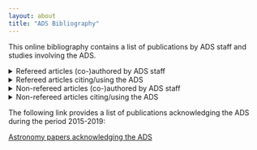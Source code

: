 ```yaml
---
layout: about
title: "ADS Bibliography"
---
```


This online bibliography contains a list of publications by ADS staff and studies involving the ADS.

<details>
<summary>Refereed articles (co-)authored by ADS staff</summary>
<ul>
<li>Frey, K. and A. Accomazzi (2018), [The Unified Astronomy Thesaurus: Semantic Metadata for Astronomy and Astrophysics](https://ui.adsabs.harvard.edu/abs/2018ApJS..236...24F/abstract), ApJS, 236, 24.</li>
<li>Kurtz, M. J. and E. A. Henneken (2017), [Measuring metrics - a 40-year longitudinal cross-validation of citations, downloads, and peer review in astrophysics](https://ui.adsabs.harvard.edu/abs/2017JASIS..68..695K/abstract), Journal of the American Society for Information Science and Technology, 68, 695.</li>
</ul>
</details>

<details>
<summary>Refereed articles citing/using the ADS</summary>
<ul>
<li>Urdampilleta, I., F. Mernier, J. S. Kaastra, A. Simionescu, J. de Plaa, S. Kara, and E. N. Ercan (2019), [Iron abundance distribution in the hot gas of merging galaxy clusters](https://ui.adsabs.harvard.edu/abs/2019A&A...629A..31U/abstract), \aap, 629, A31.</li>
<li>Kerzendorf, W. E. (2019), [Knowledge discovery through text-based similarity searches for astronomy literature](https://ui.adsabs.harvard.edu/abs/2019JApA...40...23K/abstract), Journal of Astrophysics and Astronomy, 40, 23.</li>
<li>Harries, T. J., T. J. Haworth, D. Acreman, A. Ali, and T. Douglas (2019), [The TORUS radiation transfer code](https://ui.adsabs.harvard.edu/abs/2019A&C....27...63H/abstract), Astronomy and Computing, 27, 63.</li>
<li>Barmby, P. (2019), [Astronomical observations: a guide for allied researchers](https://ui.adsabs.harvard.edu/abs/2019OJAp....2E...2B/abstract), The Open Journal of Astrophysics, 2, 2.</li>
<li>Pepper, J., O. D. Krupińska, K. G. Stassun, and D. M. Gelino (2019), [What Does a Successful Postdoctoral Fellowship Publication Record Look Like?](https://ui.adsabs.harvard.edu/abs/2019PASP..131a4501P/abstract), \pasp, 131, 014501.</li>
<li>Jansen, R. A. and R. A. Windhorst (2018), [The James Webb Space Telescope North Ecliptic Pole Time-domain Field. I. Field Selection of a JWST Community Field for Time-domain Studies](https://ui.adsabs.harvard.edu/abs/2018PASP..130l4001J/abstract), \pasp, 130, 124001.</li>
<li>Abt, H. A. (2018), [What Fraction of Papers in Astronomy and Physics Are Not Cited in 40 Years?](https://ui.adsabs.harvard.edu/abs/2018PASP..130g4506A/abstract), \pasp, 130, 074506.</li>
<li>Giordano, F., E. Racero, H. Norman, R. Vallés, B. Merín, D. Baines, M. López-Caniego, B. L. Martí, P. de Teodoro, J. Salgado, M. H. Sarmiento, R. Gutiérrez-Sánchez, R. Prieto, A. Lorca, S. Alberola, I. Valtchanov, G. de Marchi, R. Álvarez, and C. Arviset (2018), [ESASky: A science-driven discovery portal for space-based astronomy missions](https://ui.adsabs.harvard.edu/abs/2018A&C....24...97G/abstract), Astronomy and Computing, 24, 97.</li>
<li>Varga, A. (2018), [Novelty and Foreseeing Research Trends: The Case of Astrophysics and Astronomy](https://ui.adsabs.harvard.edu/abs/2018ApJS..236...21V/abstract), \apjs, 236, 21.</li>
<li>Egeland, R. (2018), [sunstardb: A Database for the Study of Stellar Magnetism and the Solar-stellar Connection](https://ui.adsabs.harvard.edu/abs/2018ApJS..236...19E/abstract), \apjs, 236, 19.</li>
<li>Williams, B. F., K. Olsen, R. Khan, D. Pirone, and K. Rosema (2018), [Reducing and Analyzing the PHAT Survey with the Cloud](https://ui.adsabs.harvard.edu/abs/2018ApJS..236....4W/abstract), \apjs, 236, 4.</li>
<li>Heidorn, P. B., G. R. Stahlman, and J. Steffen (2018), [Astrolabe: Curating, Linking, and Computing Astronomy’s Dark Data](https://ui.adsabs.harvard.edu/abs/2018ApJS..236....3H/abstract), \apjs, 236, 3.</li>
<li>Timmes, F. and L. Golub (2018), [Editorial: Data: Insights and Challenges in a Time of Abundance](https://ui.adsabs.harvard.edu/abs/2018ApJS..236....1T/abstract), \apjs, 236, 1.</li>
<li>Onofrio, R. (2017), [A proposal for a quantitative indicator of original research output](https://ui.adsabs.harvard.edu/abs/2017EL....12050001O/abstract), EPL (Europhysics Letters), 120, 50001.</li>
<li>Smith, G. H. (2017), [A Further Survey of Multiple Authorship in the Astronomical Literature](https://ui.adsabs.harvard.edu/abs/2017PASP..129k4506S/abstract), \pasp, 129, 114506.</li>
<li>Erdt, M., H. H. Aung, A. S. Aw, C. Rapple, and Y.-L. Theng (2017), [Analysing researchers' outreach efforts and the association with publication metrics: A case study of Kudos](https://ui.adsabs.harvard.edu/abs/2017PLoSO..1283217E/abstract), PLoS ONE, 12, e0183217.</li>
<li>Tapiador, D., A. Berihuete, L. M. Sarro, F. Julbe, and E. Huedo (2017), [Enabling data science in the Gaia mission archive: The present-day mass function and age distribution](https://ui.adsabs.harvard.edu/abs/2017A&C....19....1T/abstract), Astronomy and Computing, 19, 1.</li>
<li>Steer, I., B. F. Madore, J. M. Mazzarella, M. Schmitz, H. G. Corwin, B. H. P. Chan, R. Ebert, G. Helou, K. Baker, X. Chen, C. Frayer, J. Jacobson, T. Lo, P. Ogle, O. Pevunova, and S. Terek (2017), [Redshift-independent Distances in the NASA/IPAC Extragalactic Database: Methodology, Content, and Use of NED-D](https://ui.adsabs.harvard.edu/abs/2017AJ....153...37S/abstract), \aj, 153, 37.</li>
<li>Cano, Z., S.-Q. Wang, Z.-G. Dai, and X.-F. Wu (2017), [The Observer's Guide to the Gamma-Ray Burst Supernova Connection](https://ui.adsabs.harvard.edu/abs/2017AdAst2017E...5C/abstract), Advances in Astronomy, 2017, 8929054.</li>
<li>Taddeo, M. (2016), [Data philanthropy and the design of the infraethics for information societies](https://ui.adsabs.harvard.edu/abs/2016RSPTA.37460113T/abstract), Philosophical Transactions of the Royal Society of London Series A, 374, 20160113.</li>
<li>Smith, G. H. (2016), [Trends in Multiple Authorship among Papers in Astronomy](https://ui.adsabs.harvard.edu/abs/2016PASP..128l4502S/abstract), \pasp, 128, 124502.</li>
<li>Chowdhury, G., K. Koya, and P. Philipson (2016), [Measuring the Impact of Research: Lessons from the UK's Research Excellence Framework 2014](https://ui.adsabs.harvard.edu/abs/2016PLoSO..1156978C/abstract), PLoS ONE, 11, e0156978.</li>
<li>Swihart, R. K., M. Sundaram, T. O. Höök, J. A. DeWoody, and K. F. Kellner (2016), [Performance Benchmarks for Scholarly Metrics Associated with Fisheries and Wildlife Faculty](https://ui.adsabs.harvard.edu/abs/2016PLoSO..1155097S/abstract), PLoS ONE, 11, e0155097.</li>
<li>Niyazov, Y., C. Vogel, R. Price, B. Lund, D. Judd, A. Akil, M. Mortonson, J. Schwartzman, and M. Shron (2016), [Open Access Meets Discoverability: Citations to Articles Posted to Academia.edu](https://ui.adsabs.harvard.edu/abs/2016PLoSO..1148257N/abstract), PLoS ONE, 11, e0148257.</li>
<li>Mink, J. D. (2015), [Astronomical data formats: What we have and how we got here](https://ui.adsabs.harvard.edu/abs/2015A&C....12..128M/abstract), Astronomy and Computing, 12, 128.</li>
<li>Burggraf, B., K. Weis, D. J. Bomans, M. Henze, H. Meusinger, O. Sholukhova, A. Zharova, A. Pellerin, and A. Becker (2015), [Var C: Long-term photometric and spectral variability of a luminous blue variable in M 33](https://ui.adsabs.harvard.edu/abs/2015A&A...581A..12B/abstract), \aap, 581, A12.</li>
<li>Sandin, C. (2015), [The influence of diffuse scattered light. II. Observations of galaxy haloes and thick discs and hosts of blue compact galaxies](https://ui.adsabs.harvard.edu/abs/2015A&A...577A.106S/abstract), \aap, 577, A106.</li>
<li>Shlyapnikov, A., N. Bondar', and M. Gorbunov (2015), [Databases of publications and observations as a part of the Crimean Astronomical Virtual Observatory](https://ui.adsabs.harvard.edu/abs/2015BaltA..24..462S/abstract), Baltic Astronomy, 24, 462.</li>
</ul>
</details>

<details>
<summary>Non-refereed articles (co-)authored by ADS staff</summary>
<ul>
<li>Accomazzi, A., M. Kurtz, E. Henneken, C. Grant, D. Thompson, R. Chyla, S. McDonald, S. Blanco-Cuaresma, G. Shapurian, T. Hostetler, M. Templeton, K. Lockhart, and K. Bukovi (2020), [Life after Classic: An Astronomer's Guide to the new ADS](https://ui.adsabs.harvard.edu/abs/2020AAS...23528705A/abstract), American Astronomical Society Meeting Abstracts, 52, 287.05.</li>
<li>van de Sandt, S., L. Holm Nielsen, A. Ioannidis, A. Muench, E. Henneken, A. Accomazzi, C. Bigarella, J. Benito Gonzalez Lopez, and S. Dallmeier-Tiessen (2019), [Practice meets Principle: Tracking Software and Data Citations to Zenodo DOIs](https://ui.adsabs.harvard.edu/abs/2019arXiv191100295V/abstract), arXiv e-prints, arXiv:1911.00295.</li>
<li>Blanco-Cuaresma, S., A. Accomazzi, M. J. Kurtz, E. A. Henneken, C. S. Grant, D. M. Thompson, R. Chyla, S. McDonald, G. Shapurian, T. W. Hostetler, M. R. Templeton, K. E. Lockhart, K. Bukovi, and N. Rapport (2019), [Fundamentals of Effective Cloud Management for the New NASA Astrophysics Data System](https://ui.adsabs.harvard.edu/abs/2019ASPC..523..353B/abstract), Astronomical Data Analysis Software and Systems XXVII, 523, 353.</li>
<li>Rebull, L., V. Desai, H. Teplitz, S. Groom, R. Akeson, G. B. Berriman, G. Helou, D. Imel, J. Mazzarella, A. Accomazzi, T. McGlynn, A. Smale, and R. White (2019), [NASA's Long-Term Astrophysics Data Archives](https://ui.adsabs.harvard.edu/abs/2019ASPC..521...36R/abstract), Astronomical Data Analysis Software and Systems XXVI, 521, 36.</li>
<li>Accomazzi, A., M. Kurtz, and E. Henneken (2019), [ADS Support for Planetary Science Research](https://ui.adsabs.harvard.edu/abs/2019EPSC...13.1911A/abstract), EPSC-DPS Joint Meeting 2019, 2019, EPSC-DPS2019-1911.</li>
<li>Fabbiano, G., M. Elvis, A. Accomazzi, G. B. Berriman, N. Brickhouse, S. Bose, D. Carrera, I. Chilingarian, F. Civano, B. Czerny, R. D'Abrusco, J. Drake, R. Emami-Meibody, J. R. Farah, G. G. Fazio, E. Feigelson, F. Fornasini, J. Gallagher, J. Grindlay, L. Hernquist, M. Karovska, D.-W. Kim, G. M. Lacy, J. Lazio, W. P. Maksym, R. Martinez Galarza, J. Mazzarella, D. Sanders, N. Scoville, I. Shapiro, A. Siemiginowska, A. Smith, H. Smith, A. Szentgyorgyi, S. Tacchella, A. Thakar, V. Tolls, B. Wilkes, D. Wilner, P. Willner, and S. J. Wolk (2019), [Increasing the Discovery Space in Astrophysics: The Exploration Question for Compact Objects](https://ui.adsabs.harvard.edu/abs/2019BAAS...51c..89F/abstract), \baas, 51, 89.</li>
<li>Fabbiano, G., M. Elvis, A. Accomazzi, G. B. Berriman, N. Brickhouse, S. Bose, D. Carrera, I. Chilingarian, F. Civano, B. Czerny, R. D'Abrusco, J. Drake, R. Emami-Meibody, J. R. Farah, G. G. Fazio, E. Feigelson, F. Fornasini, J. Gallagher, J. Grindlay, L. Hernquist, M. Karovska, D.-W. Kim, G. M. Lacy, J. Lazio, W. P. Maksym, R. Martinez Galarza, J. Mazzarella, D. Sanders, N. Scoville, I. Shapiro, A. Siemiginowska, A. Smith, H. Smith, A. Szentgyorgyi, S. Tacchella, A. Thakar, V. Tolls, B. Wilkes, D. Wilner, P. Willner, and S. J. Wolk (2019), [Increasing the Discovery Space in Astrophysics: The Exploration Question for Cosmology](https://ui.adsabs.harvard.edu/abs/2019BAAS...51c..88F/abstract), \baas, 51, 88.</li>
<li>Fabbiano, G., M. Elvis, A. Accomazzi, G. B. Berriman, N. Brickhouse, S. Bose, D. Carrera, I. Chilingarian, F. Civano, B. Czerny, R. D'Abrusco, J. Drake, R. Emami-Meibody, J. R. Farah, G. G. Fazio, E. Feigelson, F. Fornasini, J. Gallagher, J. Grindlay, L. Hernquist, M. Karovska, D.-W. Kim, G. M. Lacy, J. Lazio, W. P. Maksym, R. Martinez Galarza, J. Mazzarella, D. Sanders, N. Scoville, I. Shapiro, A. Siemiginowska, A. Smith, H. Smith, A. Szentgyorgyi, S. Tacchella, A. Thakar, V. Tolls, B. Wilkes, D. Wilner, P. Willner, and S. J. Wolk (2019), [Increasing the Discovery Space in Astrophysics: The Exploration Question for Galaxy Evolution](https://ui.adsabs.harvard.edu/abs/2019BAAS...51c..87F/abstract), \baas, 51, 87.</li>
<li>Fabbiano, G., M. Elvis, A. Accomazzi, G. B. Berriman, N. Brickhouse, S. Bose, D. Carrera, I. Chilingarian, F. Civano, B. Czerny, R. D'Abrusco, J. Drake, R. Emami-Meibody, J. R. Farah, G. G. Fazio, E. Feigelson, F. Fornasini, J. Gallagher, J. Grindlay, L. Hernquist, M. Karovska, D.-W. Kim, G. M. Lacy, J. Lazio, W. P. Maksym, R. Martinez Galarza, J. Mazzarella, D. Sanders, N. Scoville, I. Shapiro, A. Siemiginowska, A. Smith, H. Smith, A. Szentgyorgyi, S. Tacchella, A. Thakar, V. Tolls, B. Wilkes, D. Wilner, P. Willner, and S. J. Wolk (2019), [Increasing the Discovery Space in Astrophysics: The Exploration Question for Planetary Systems](https://ui.adsabs.harvard.edu/abs/2019BAAS...51c..86F/abstract), \baas, 51, 86.</li>
<li>Fabbiano, G., M. Elvis, A. Accomazzi, G. B. Berriman, N. Brickhouse, S. Bose, D. Carrera, I. Chilingarian, F. Civano, B. Czerny, R. D'Abrusco, J. Drake, R. Emami-Meibody, J. R. Farah, G. G. Fazio, E. Feigelson, F. Fornasini, J. Gallagher, J. Grindlay, L. Hernquist, M. Karovska, D.-W. Kim, G. M. Lacy, J. Lazio, W. P. Maksym, R. Martinez Galarza, J. Mazzarella, D. Sanders, N. Scoville, I. Shapiro, A. Siemiginowska, A. Smith, H. Smith, A. Szentgyorgyi, S. Tacchella, A. Thakar, V. Tolls, B. Wilkes, D. Wilner, P. Willner, S. J. Wolk, and J.-H. Zhao (2019), [Increasing the Discovery Space in Astrophysics: The Exploration Question for Stars and Stellar Evolution](https://ui.adsabs.harvard.edu/abs/2019BAAS...51c..85F/abstract), \baas, 51, 85.</li>
<li>Fabbiano, G., M. Elvis, A. Accomazzi, G. B. Berriman, N. Brickhouse, S. Bose, D. Carrera, I. Chilingarian, F. Civano, B. Czerny, R. D'Abrusco, J. Drake, R. Emami-Meibody, J. R. Farah, G. G. Fazio, E. Feigelson, F. Fornasini, J. Gallagher, J. Grindlay, L. Hernquist, M. Karovska, D.-W. Kim, G. M. Lacy, J. Lazio, W. P. Maksym, R. Martinez Galarza, J. Mazzarella, D. Sanders, N. Scoville, I. Shapiro, A. Siemiginowska, A. Smith, H. Smith, A. Szentgyorgyi, S. Tacchella, A. Thakar, V. Tolls, B. Wilkes, D. Wilner, P. Willner, S. J. Wolk, and J.-H. Zhao (2019), [Increasing the Discovery Space in Astrophysics: The Exploration Question for Resolved Stellar Populations](https://ui.adsabs.harvard.edu/abs/2019BAAS...51c..84F/abstract), \baas, 51, 84.</li>
<li>Kurtz, M. and A. Accomazzi (2019), [From Dark Energy to Exolife: Improving the Digital Information Infrastructure for Astrophysics](https://ui.adsabs.harvard.edu/abs/2019BAAS...51c..17K/abstract), \baas, 51, 17.</li>
<li>Katz, D. S., D. Bouquin, N. P. Chue Hong, J. Hausman, C. Jones, D. Chivvis, T. Clark, M. Crosas, S. Druskat, M. Fenner, T. Gillespie, A. Gonzalez-Beltran, M. Gruenpeter, T. Habermann, R. Haines, M. Harrison, E. Henneken, L. Hwang, M. B. Jones, A. A. Kelly, D. N. Kennedy, K. Leinweber, F. Rios, C. B. Robinson, I. Todorov, M. Wu, and Q. Zhang (2019), [Software Citation Implementation Challenges](https://ui.adsabs.harvard.edu/abs/2019arXiv190508674K/abstract), arXiv e-prints, arXiv:1905.08674.</li>
<li>Henneken, E. A., G. Muench, L. Holm Nielsen, S. Blanco-Cuaresma, and A. Accomazzi (2019), [Capturing Software Citations in Astronomy and Planetary Sciences](https://ui.adsabs.harvard.edu/abs/2019LPI....50.1569H/abstract), Lunar and Planetary Science Conference, 1569.</li>
<li>Henneken, E. A. and ADS Team (2019), [Discovering and Accessing Planetary Sciences Literature with the New Astrophysics Data System (ADS)](https://ui.adsabs.harvard.edu/abs/2019LPI....50.1568H/abstract), Lunar and Planetary Science Conference, 1568.</li>
<li>Fabbiano, G., M. Elvis, A. Accomazzi, G. B. Berriman, N. Brickhouse, S. Bose, D. Carrera, I. Chilingarian, F. Civano, B. Czerny, R. D'Abrusco, B. Diemer, J. Drake, R. Emami Meibody, J. R. Farah, G. G. Fazio, E. Feigelson, F. Fornasini, J. Gallagher, J. Grindlay, L. Hernquist, D. J. James, M. Karovska, V. Kashyap, D.-W. Kim, G. M. Lacy, J. Lazio, E. Lusso, W. P. Maksym, R. Martinez Galarza, J. Mazzarella, M. Ntampaka, G. Risaliti, D. Sanders, N. Scoville, I. Shapiro, A. Siemiginowska, A. Smth, S. Smith, A. Szentgyorgyi, S. Tacchella, A. Thakar, V. Tolls, S. Vrtilek, B. Wilkes, D. Wilner, S. P. Willner, S. J. Wolk, and J.-H. Zhao (2019), [Increasing the Discovery Space in Astrophysics - A Collation of Six Submitted White Papers](https://ui.adsabs.harvard.edu/abs/2019arXiv190306634F/abstract), arXiv e-prints, arXiv:1903.06634.</li>
<li>Henneken, E. and M. J. Kurtz (2019), [Trends in the Astronomy Publication Landscape - Multidisciplinarity and Impact](https://ui.adsabs.harvard.edu/abs/2019AAS...23345301H/abstract), American Astronomical Society Meeting Abstracts #233, 233, 453.01.</li>
<li>Accomazzi, A., M. J. Kurtz, E. Henneken, C. S. Grant, D. M. Thompson, R. Chyla, S. McDonald, S. Blanco-Cuaresma, G. Shapurian, T. Hostetler, M. Templeton, and K. Lockhart (2019), [Transitioning from ADS Classic to the new ADS search platform](https://ui.adsabs.harvard.edu/abs/2019AAS...23338108A/abstract), American Astronomical Society Meeting Abstracts #233, 233, 381.08.</li>
<li>Accomazzi, A. (2019), [The NASA Astrophysics Data System’s Decadal Plan for the 2020s](https://ui.adsabs.harvard.edu/abs/2019AAS...23320704A/abstract), American Astronomical Society Meeting Abstracts #233, 233, 207.04.</li>
<li>Kurtz, M. J. and ADS Team (2018), [Using ADS Bumblebee: Who is that Exoplanet Scientist?](https://ui.adsabs.harvard.edu/abs/2018DPS....5041701K/abstract), AAS/Division for Planetary Sciences Meeting Abstracts #50, 417.01.</li>
<li>Damon, J., E. Henneken, and A. Accomazzi (2018), [Managing Institutional Bibliographies using the ADS API: A new workflow using Google Sheets](https://ui.adsabs.harvard.edu/abs/2018EPJWC.18612003D/abstract), European Physical Journal Web of Conferences, 186, 12003.</li>
<li>Frey, K., S. Weissman, B. Kern, J. Lagerstrom, J. Peek, and A. Accomazzi (2018), [Managing Contributions to the Unified Astronomy Thesaurus](https://ui.adsabs.harvard.edu/abs/2018EPJWC.18609003F/abstract), European Physical Journal Web of Conferences, 186, 09003.</li>
<li>Accomazzi, A., M. J. Kurtz, E. A. Henneken, C. S. Grant, D. M. Thompson, R. Chyla, S. McDonald, T. J. Shaulis, S. Blanco-Cuaresma, G. Shapurian, T. W. Hostetler, and M. R. Templeton (2018), [New ADS Functionality for the Curator](https://ui.adsabs.harvard.edu/abs/2018EPJWC.18608001A/abstract), European Physical Journal Web of Conferences, 186, 08001.</li>
<li>Bouquin, D., K. Frey, M. McEachern, J. Damon, D. Guarracino, A. McGrath, E. Henneken, and L. Smith Zrull (2018), [Project PHaEDRA: Preserving Harvard's Early Data and Research in Astronomy](https://ui.adsabs.harvard.edu/abs/2018EPJWC.18607003B/abstract), European Physical Journal Web of Conferences, 186, 07003.</li>
<li>Kurtz, M. J. (2018), [Comparing People with Bibliometrics](https://ui.adsabs.harvard.edu/abs/2018EPJWC.18606004K/abstract), European Physical Journal Web of Conferences, 186, 06004.</li>
<li>Accomazzi, A. and ADS Team (2018), [The NASA Astrophysics Data System: Capabilities and Roadmap for the 2020s](https://ui.adsabs.harvard.edu/abs/2018AAS...23221409A/abstract), American Astronomical Society Meeting Abstracts #232, 232, 214.09.</li>
<li>Kurtz, M. J., A. Accomazzi, and E. A. Henneken (2018), [Merging the Astrophysics and Planetary Science Information Systems](https://ui.adsabs.harvard.edu/abs/2018arXiv180303598K/abstract), arXiv e-prints, arXiv:1803.03598.</li>
<li>Raugh, A. and E. Henneken (2018), [PDS, DOIs, and the Literature](https://ui.adsabs.harvard.edu/abs/2018aogs.meet.A010R/abstract), 15th Annual Meeting Asia Oceania Geosciences Society,.</li>
<li>Accomazzi, A., M. J. Kurtz, E. Henneken, C. S. Grant, D. M. Thompson, R. Chyla, S. McDonald, T. J. Shaulis, S. Blanco-Cuaresma, G. Shapurian, T. W. Hostetler, M. R. Templeton, and K. E. Lockhart (2018), [ADS Bumblebee comes of age](https://ui.adsabs.harvard.edu/abs/2018AAS...23136217A/abstract), American Astronomical Society Meeting Abstracts #231, 231, 362.17.</li>
<li>Accomazzi, A. (2018), [The role of the ADS in software discovery and citation](https://ui.adsabs.harvard.edu/abs/2018AAS...23130709A/abstract), American Astronomical Society Meeting Abstracts #231, 231, 307.09.</li>
<li>Bouquin, D., K. Frey, E. Henneken, M. McEachern, A. McGrath, D. Guarracino, J. Koch, J. Damon, E. Brownell, L. Smith-Zrull, and Daina Bouquin (2018), [Project PHaEDRA: Preserving Harvard's Early Data and Research in Astronomy](https://ui.adsabs.harvard.edu/abs/2018AAS...23114303B/abstract), American Astronomical Society Meeting Abstracts #231, 231, 143.03.</li>
<li>Accomazzi, A., M. J. Kurtz, E. A. Henneken, C. S. Grant, D. M. Thompson, R. Chyla, A. Holachek, and J. Elliott (2017), [Aggregation and Linking of Observational Metadata in the ADS](https://ui.adsabs.harvard.edu/abs/2017ASPC..512...45A/abstract), Astronomical Data Analysis Software and Systems XXV, 512, 45.</li>
<li>Krstovski, K., M. J. Kurtz, D. A. Smith, and A. Accomazzi (2017), [Multilingual Topic Models](https://ui.adsabs.harvard.edu/abs/2017arXiv171206704K/abstract), arXiv e-prints, arXiv:1712.06704.</li>
<li>Henneken, E. A. and ADS Team (2017), [Planetary Sciences Literature - Access and Discovery](https://ui.adsabs.harvard.edu/abs/2017DPS....4922302H/abstract), AAS/Division for Planetary Sciences Meeting Abstracts #49, 223.02.</li>
<li>Rebull, L. M., V. Desai, H. Teplitz, S. Groom, R. Akeson, G. B. Berriman, G. Helou, D. Imel, J. M. Mazzarella, A. Accomazzi, T. McGlynn, A. Smale, and R. White (2017), [NASA's Long-Term Astrophysics Data Archives](https://ui.adsabs.harvard.edu/abs/2017arXiv170909566R/abstract), arXiv e-prints, arXiv:1709.09566.</li>
<li>Muench, A., A. Accomazzi, and L. Holm Nielsen (2017), [Asclepias: Enabling software citation &amp; discovery workflows](https://ui.adsabs.harvard.edu/abs/2017lisa.confP..13M/abstract), Posters from Library and Information Services in Astronomy VIII, 13.</li>
<li>Damon, J., E. Henneken, and A. Accomazzi (2017), [Managing Institutional Bibliographies with the ADS API: A new workflow using Google Sheets](https://ui.adsabs.harvard.edu/abs/2017lisa.confP..12D/abstract), Posters from Library and Information Services in Astronomy VIII, 12.</li>
<li>Henneken, E. A. and M. J. Kurtz (2017), [Usage Bibliometrics as a Tool to Measure Research Activity](https://ui.adsabs.harvard.edu/abs/2017arXiv170602153H/abstract), arXiv e-prints, arXiv:1706.02153.</li>
<li>McGlynn, T., G. Fabbiano, A. Accomazzi, A. Smale, R. L. White, T. Donaldson, A. Aloisi, T. Dower, J. M. Mazzerella, R. Ebert, O. Pevunova, D. Imel, G. B. Berriman, H. I. Teplitz, S. L. Groom, V. R. Desai, and W. Landry (2016), [Providing comprehensive and consistent access to astronomical observatory archive data: the NASA archive model](https://ui.adsabs.harvard.edu/abs/2016SPIE.9910E..0AM/abstract), \procspie, 9910, 99100A.</li>
<li>Murtagh, F. and M. J. Kurtz (2016), [A History of Cluster Analysis Using the Classification Society's Bibliography Over Four Decades](https://ui.adsabs.harvard.edu/abs/2016JClas..33....6M/abstract), Journal of Classification, 33, 6.</li>
<li>Tananbaum, H., R. Kraft, C. Jones, W. Forman, A. Accomazzi, C. Alcock, R. Brissenden, K. Flanagan, R. Giacconi, M. Kurtz, K. Lestition, W. Moos, and A. Preston (2016), [Stephen S. Murray (1944-2015)](https://ui.adsabs.harvard.edu/abs/2016ChNew..23....8T/abstract), Chandra News, 23, 8.</li>
<li>Krstovski, K., D. A. Smith, and M. J. Kurtz (2016), [Automatic Construction of Evaluation Sets and Evaluation of Document Similarity Models in Large Scholarly Retrieval Systems](https://ui.adsabs.harvard.edu/abs/2016arXiv160101611K/abstract), arXiv e-prints, arXiv:1601.01611.</li>
<li>Accomazzi, A. (2015), [ADS Services in support of the Discovery, Management and Evaluation of Science Data](https://ui.adsabs.harvard.edu/abs/2015scop.confE...3A/abstract), Science Operations 2015: Science Data Management, 3.</li>
<li>Henneken, E. A. (2015), [Data and Software: Preserving, Unlocking and Sharing - Lesson Learned from Astronomy](https://ui.adsabs.harvard.edu/abs/2015AGUFMIN13C1858H/abstract), AGU Fall Meeting Abstracts, 2015, IN13C-1858.</li>
<li>Chyla, R., A. Accomazzi, A. Holachek, C. S. Grant, J. Elliott, E. A. Henneken, D. M. Thompson, M. J. Kurtz, S. S. Murray, and V. Sudilovsky (2015), [ADS 2.0: New Architecture, API and Services](https://ui.adsabs.harvard.edu/abs/2015ASPC..495..401C/abstract), Astronomical Data Analysis Software an Systems XXIV (ADASS XXIV), 495, 401.</li>
<li>Accomazzi, A. (2015), [Curation and integration of observational metadata in ADS](https://ui.adsabs.harvard.edu/abs/2015IAUGA..2257982A/abstract), IAU General Assembly, 29, 2257982.</li>
<li>Accomazzi, A., M. J. Kurtz, E. Henneken, C. S. Grant, D. M. Thompson, R. Chyla, A. Holachek, V. Sudilovsky, J. Elliott, and S. S. Murray (2015), [The NASA Astrophysics Data System joins the Revolution](https://ui.adsabs.harvard.edu/abs/2015IAUGA..2257768A/abstract), IAU General Assembly, 29, 2257768.</li>
<li>Rots, A. H., S. Winkelman, and A. Accomazzi (2015), [Bibliographies and Data Archives: a Rich Data Mining Tool](    ttps://ui.adsabs.harvard.edu/abs/2015IAUGA..2257639R/abstract), IAU General Assembly, 29, 2257639.</li>
<li>Henneken, E. A. (2015), [Unlocking and Sharing Data in Astronomy](https://ui.adsabs.harvard.edu/abs/2015BASIS..41...40H/abstract), Bulletin of the Association for Information Science and Technology, 41, 40.</li>
<li>Grant, C. S., D. M. Thompson, R. Chyla, A. Holachek, A. Accomazzi, E. A. Henneken, M. J. Kurtz, J. Luker, and S. S. Murray (2015), [Enabling Meaningful Affiliation Searches in the ADS](https://ui.adsabs.harvard.edu/abs/2015ASPC..492..208G/abstract), Open Science at the Frontiers of Librarianship, 492, 208.</li>
<li>Frey, K., C. Erdmann, A. Accomazzi, L. Rubin, C. Biemesderfer, N. Gray, and J. Soles (2015), [Management of the Unified Astronomy Thesaurus](https://ui.adsabs.harvard.edu/abs/2015ASPC..492..204F/abstract), Open Science at the Frontiers of Librarianship, 492, 204.</li>
<li>Accomazzi, A., M. J. Kurtz, E. A. Henneken, R. Chyla, J. Luker, C. S. Grant, D. M. Thompson, A. Holachek, R. Dave, and S. S. Murray (2015), [ADS: The Next Generation Search Platform](https://ui.adsabs.harvard.edu/abs/2015ASPC..492..189A/abstract), Open Science at the Frontiers of Librarianship, 492, 189.</li>
<li>Thompson, D. M., E. A. Henneken, C. S. Grant, A. Holachek, A. Accomazzi, M. J. Kurtz, R. Chyla, J. Luker, and S. S. Murray (2015), [Saving the Orphaned Astronomical Literature](https://ui.adsabs.harvard.edu/abs/2015ASPC..492..150T/abstract), Open Science at the Frontiers of Librarianship, 492, 150.</li>
<li>Egret, D., A. Laurenceau, and A. Accomazzi (2015), [Using ADS for Creating Bibliographies of Research Institutions](https://ui.adsabs.harvard.edu/abs/2015ASPC..492...85E/abstract), Open Science at the Frontiers of Librarianship, 492, 85.</li>
<li>Henneken, E. A., A. Accomazzi, M. J. Kurtz, C. S. Grant, D. Thompson, J. Luker, R. Chyla, A. Holachek, and S. S. Murray (2015), [Computing and Using Metrics in the ADS](https://ui.adsabs.harvard.edu/abs/2015ASPC..492...80H/abstract), Open Science at the Frontiers of Librarianship, 492, 80.</li>
<li>Henneken, E. A., A. Accomazzi, M. J. Kurtz, D. Thompson, C. S. Grant, and S. S. Murray (2015), [Online Activity Around Scholarly Astronomy Literature - A Discussion of Altmetrics](https://ui.adsabs.harvard.edu/abs/2015AAS...22533656H/abstract), American Astronomical Society Meeting Abstracts #225, 225, 336.56.</li>
<li>Accomazzi, A., M. J. Kurtz, E. A. Henneken, C. S. Grant, D. Thompson, R. Chyla, A. Holachek, V. Sudilovsky, and S. S. Murray (2015), [Improved Functionality and Curation Support in the ADS](https://ui.adsabs.harvard.edu/abs/2015AAS...22533655A/abstract), American Astronomical Society Meeting Abstracts #225, 225, 336.55.</li>
</ul>
</details>

<details>
<summary>Non-refereed articles citing/using the ADS</summary>
<ul>
<li>Fluke, C. J. and C. Jacobs (2019), [Surveying the reach and maturity of machine learning and artificial intelligence in astronomy](https://ui.adsabs.harvard.edu/abs/2019arXiv191202934F/abstract), arXiv e-prints, arXiv:1912.02934.</li>
<li>Levay, K. (2019), [Linking the Literature to the Data](https://ui.adsabs.harvard.edu/abs/2019ASPC..521...54L/abstract), Astronomical Data Analysis Software and Systems XXVI, 521, 54.</li>
<li>Eadie, G., A. Bahramian, P. Barmby, R. Craiu, D. Bingham, R. Hložek, J. Kavelaars, D. Stenning, S. Benincasa, G. Thomas, K. Thanjavur, J. Bovy, J. Cami, R. Carlberg, S. Lawler, A. Liu, H. Ngo, M. Rahman, and M. Rupen (2019), [LRP2020: Astrostatistics in Canada](https://ui.adsabs.harvard.edu/abs/2019arXiv191008857E/abstract), arXiv e-prints, arXiv:1910.08857.</li>
<li>Peek, J., V. Desai, R. L. White, R. D'Abrusco, J. M. Mazzarella, C. Grant, J. Novacescu, E. Scire, and S. Winkelman (2019), [Robust Archives Maximize Scientific Accessibility](https://ui.adsabs.harvard.edu/abs/2019BAAS...51g.105P/abstract), \baas, 51, 105.</li>
<li>Lattis, J., W. Osborn, J. L. Bartlett, E. Griffin, T. Hockey, S. McCluskey, T. Oswalt, A. A. Pevtsov, S. Schechner, and V. Trimble (2019), [Preservation of Our Astronomical Heritage](https://ui.adsabs.harvard.edu/abs/2019BAAS...51g..21L/abstract), \baas, 51, 21.</li>
<li>Kim, K. H., Y. Gu, J. Song, S. Zhao, and S. Ermon (2019), [Cross Domain Imitation Learning](https://ui.adsabs.harvard.edu/abs/2019arXiv191000105K/abstract), arXiv e-prints, arXiv:1910.00105.</li>
<li>Horsch, M. T., C. Niethammer, G. Boccardo, P. Carbone, S. Chiacchiera, M. Chiricotto, J. D. Elliott, V. Lobaskin, P. Neumann, P. Schiffels, M. A. Seaton, I. T. Todorov, J. Vrabec, and W. L. Cavalcanti (2019), [Semantic interoperability and characterization of data provenance in computational molecular engineering](https://ui.adsabs.harvard.edu/abs/2019arXiv190802335H/abstract), arXiv e-prints, arXiv:1908.02335.</li>
<li>Colavizza, G., I. Hrynaszkiewicz, I. Staden, K. Whitaker, and B. McGillivray (2019), [The citation advantage of linking publications to research data](https://ui.adsabs.harvard.edu/abs/2019arXiv190702565C/abstract), arXiv e-prints, arXiv:1907.02565.</li>
<li>Kgoadi, R., C. Engelbrecht, I. Whittingham, and A. Tkachenko (2019), [General classification of light curves using extreme boosting](https://ui.adsabs.harvard.edu/abs/2019arXiv190606628K/abstract), arXiv e-prints, arXiv:1906.06628.</li>
<li>Druskat, S. (2019), [Software and Dependencies in Research Citation Graphs](https://ui.adsabs.harvard.edu/abs/2019arXiv190606141D/abstract), arXiv e-prints, arXiv:1906.06141.</li>
<li>Battenberg, E., S. Mariooryad, D. Stanton, R. Skerry-Ryan, M. Shannon, D. Kao, and T. Bagby (2019), [Effective Use of Variational Embedding Capacity in Expressive End-to-End Speech Synthesis](https://ui.adsabs.harvard.edu/abs/2019arXiv190603402B/abstract), arXiv e-prints, arXiv:1906.03402.</li>
<li>Keselman, L. (2019), [Venue Analytics: A Simple Alternative to Citation-Based Metrics](https://ui.adsabs.harvard.edu/abs/2019arXiv190412573K/abstract), arXiv e-prints, arXiv:1904.12573.</li>
<li>Mohapatra, D., A. Maiti, S. Bhatia, and T. Chakraborty (2019), [Go Wide, Go Deep: Quantifying the Impact of Scientific Papers through Influence Dispersion Trees](https://ui.adsabs.harvard.edu/abs/2019arXiv190407579M/abstract), arXiv e-prints, arXiv:1904.07579.</li>
<li>Speagle, J. S. (2019), [dynesty: A Dynamic Nested Sampling Package for Estimating Bayesian Posteriors and Evidences](https://ui.adsabs.harvard.edu/abs/2019arXiv190402180S/abstract), arXiv e-prints, arXiv:1904.02180.</li>
<li>Baade, D. (2018), [Bright BRITE Science Results](https://ui.adsabs.harvard.edu/abs/2018pas8.conf...15B/abstract), 3rd BRITE Science Conference, 8, 15.</li>
<li>Damon, J., E. Henneken, and A. Accomazzi (2018), [Managing Institutional Bibliographies using the ADS API: A new workflow using Google Sheets](https://ui.adsabs.harvard.edu/abs/2018EPJWC.18612003D/abstract), European Physical Journal Web of Conferences, 186, 12003.</li>
<li>Novacescu, J., J. E. G. Peek, S. Weissman, K. Levay, S. Fleming, E. Fraser, and J. R. Hargis (2018), [Elevating MAST-Data Publications with Digital Object Identifiers (DOIs)](https://ui.adsabs.harvard.edu/abs/2018EPJWC.18610003N/abstract), European Physical Journal Web of Conferences, 186, 10003.</li>
<li>Stahlman, G., P. Bryan Heidorn, and J. Steffen (2018), [The Astrolabe Project: Identifying and Curating Astronomical `Dark Data' through Development of Cyberinfrastructure Resources](https://ui.adsabs.harvard.edu/abs/2018EPJWC.18603003S/abstract), European Physical Journal Web of Conferences, 186, 03003.</li>
<li>Mryglod, O., Y. Holovatch, and R. Kenna (2018), [Data Mining in Scientometrics: usage analysis for academic publications](https://ui.adsabs.harvard.edu/abs/2018arXiv180703353M/abstract), arXiv e-prints, arXiv:1807.03353.</li>
<li>Jenab, S. M. H. (2018), [Cross-country comparisons of scientific performance by focusing on post-apartheid South Africa](https://ui.adsabs.harvard.edu/abs/2018arXiv180607122J/abstract), arXiv e-prints, arXiv:1806.07122.</li>
<li>Strumia, A. and R. Torre (2018), [Biblioranking fundamental physics](https://ui.adsabs.harvard.edu/abs/2018arXiv180310713S/abstract), arXiv e-prints, arXiv:1803.10713.</li>
<li>Tahamtan, I. and L. Bornmann (2017), [Core Elements in the Process of Citing Publications: A Conceptual Overview of the Literature](https://ui.adsabs.harvard.edu/abs/2017arXiv170702283T/abstract), arXiv e-prints, arXiv:1707.02283.</li>
<li>Vavilova, I. B., Y. S. Yatskiv, L. K. Pakuliak, I. L. Andronov, V. M. Andruk, Y. I. Protsyuk, V. E. Savanevych, D. O. Savchenko, and V. S. Savchenko (2017), [UkrVO Astroinformatics Software and Web-services](https://ui.adsabs.harvard.edu/abs/2017IAUS..325..361V/abstract), Astroinformatics, 325, 361.</li>
<li>Gangler, E. (2017), [The European perspective for LSST](https://ui.adsabs.harvard.edu/abs/2017IAUS..325...83G/abstract), Astroinformatics, 325, 83.</li>
<li>Gupta, A., C. Devin, Y. Liu, P. Abbeel, and S. Levine (2017), [Learning Invariant Feature Spaces to Transfer Skills with Reinforcement Learning](https://ui.adsabs.harvard.edu/abs/2017arXiv170302949G/abstract), arXiv e-prints, arXiv:1703.02949.</li>
<li>Stoehr, F., E. Muller, M. Lacy, and S. L. Tanne (2016), [Closing the loop: surveying PIs who have not published their data](https://ui.adsabs.harvard.edu/abs/2016arXiv161109625S/abstract), arXiv e-prints, arXiv:1611.09625.</li>
<li>Dorch, B. F., T. M. Drachen, and O. Ellegaard (2016), [The data sharing advantage in astrophysics](https://ui.adsabs.harvard.edu/abs/2016IAUFM..29A.172D/abstract), IAU Focus Meeting, 29A, 172.</li>
<li>Bordelon, D., U. Grothkopf, S. Meakins, and M. Sterzik (2016), [Trends and developments in VLT data papers as seen through telbib](https://ui.adsabs.harvard.edu/abs/2016SPIE.9910E..2BB/abstract), \procspie, 9910, 99102B.</li>
<li>Malkov, O. Y., D. A. Kovaleva, and P. V. Kaygorodov (2016), [Advancement and New Functionality of the Binary Star DataBase (BDB)](https://ui.adsabs.harvard.edu/abs/2016ASPC..505...44M/abstract), Astronomical Surveys and Big Data, 505, 44.</li>
<li>Kulkarni, S. R. (2016), [Instruments on large optical telescopes -- A case study](https://ui.adsabs.harvard.edu/abs/2016arXiv160606674K/abstract), arXiv e-prints, arXiv:1606.06674.</li>
<li>Dorch, S. B. F., T. M. Drachen, and O. Ellegaard (2015), [The data sharing advantage in astrophysics](https://ui.adsabs.harvard.edu/abs/2015arXiv151102512D/abstract), arXiv e-prints, arXiv:1511.02512.</li>
<li>Milojević, S. (2015), [Quantifying the Cognitive Extent of Science](https://ui.adsabs.harvard.edu/abs/2015arXiv151100040M/abstract), arXiv e-prints, arXiv:1511.00040.</li>
<li>Mink, J., R. G. Mann, R. Hanisch, A. Rots, R. Seaman, T. Jenness, B. Thomas, and W. O'Mullane (2015), [The Past, Present, and Future of Astronomical Data Formats](https://ui.adsabs.harvard.edu/abs/2015ASPC..495...11M/abstract), Astronomical Data Analysis Software an Systems XXIV (ADASS XXIV), 495, 11.</li>
<li>Bosken, S. (2015), [When the Future Becomes the Past: Where will our Print Collection Be in 2050?](https://ui.adsabs.harvard.edu/abs/2015ASPC..492..299B/abstract), Open Science at the Frontiers of Librarianship, 492, 299.</li>
<li>Bohémier, K. A. (2015), [Quantifying the CV: Adapting an Impact Assessment Model to Astronomy](https://ui.adsabs.harvard.edu/abs/2015ASPC..492..113B/abstract), Open Science at the Frontiers of Librarianship, 492, 113.</li>
<li>Pérez-Prieto, J. A. and M. Gómez (2015), [IACPub: The IAC Publications Archive](https://ui.adsabs.harvard.edu/abs/2015ASPC..492..105P/abstract), Open Science at the Frontiers of Librarianship, 492, 105.</li>
<li>Egret, D., A. Laurenceau, and A. Accomazzi (2015), [Using ADS for Creating Bibliographies of Research Institutions](https://ui.adsabs.harvard.edu/abs/2015ASPC..492...85E/abstract), Open Science at the Frontiers of Librarianship, 492, 85.</li>
<li>Rots, A. H. and S. L. Winkelman (2015), [Observatory Bibliographies: Toward Multi-usage and Better Metrics](https://ui.adsabs.harvard.edu/abs/2015ASPC..492...71R/abstract), Open Science at the Frontiers of Librarianship, 492, 71.</li>
<li>Konomi, E. and M. Marra (2015), [CRIS-INAF as a Result of a Fruitful Collaboration among ITs, Librarians, and Researchers](https://ui.adsabs.harvard.edu/abs/2015ASPC..492...38K/abstract), Open Science at the Frontiers of Librarianship, 492, 38.</li>
</ul>
</details>

The following link provides a list of publications acknowledging the ADS during the period 2015-2019:

[Astronomy papers acknowledging the ADS](https://ui.adsabs.harvard.edu/search/q=ack%3AADS%20year%3A2015-2019%20-ack%3A%22ADS%2FJAO.ALMA%22%20collection%3Aastronomy&sort=date%20desc%2C%20bibcode%20desc&p_=0)
